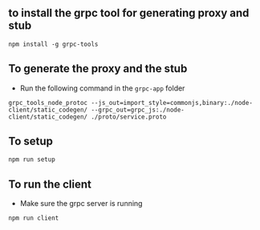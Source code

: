 ## to install the grpc tool for generating proxy and stub
```shell
npm install -g grpc-tools
```

## To generate the proxy and the stub
- Run the following command in the `grpc-app` folder
```shell
grpc_tools_node_protoc --js_out=import_style=commonjs,binary:./node-client/static_codegen/ --grpc_out=grpc_js:./node-client/static_codegen/ ./proto/service.proto
```

## To setup
```shell
npm run setup
```

## To run the client
- Make sure the grpc server is running

```shell
npm run client
```